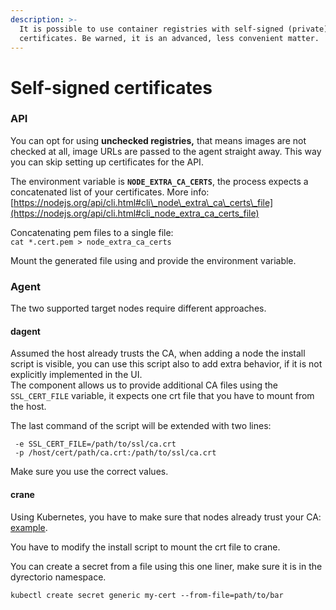 ```yaml
---
description: >-
  It is possible to use container registries with self-signed (private)
  certificates. Be warned, it is an advanced, less convenient matter.
---
```


# Self-signed certificates

### API

You can opt for using **unchecked registries,** that means images are not checked at all, image URLs are passed to the agent straight away. This way you can skip setting up certificates for the API.

The environment variable is **`NODE_EXTRA_CA_CERTS`**, the process expects a concatenated list of your certificates. More info: [https://nodejs.org/api/cli.html#cli\_node\_extra\_ca\_certs\_file](https://nodejs.org/api/cli.html#cli_node_extra_ca_certs_file)

Concatenating pem files to a single file:\
`cat *.cert.pem > node_extra_ca_certs`

Mount the generated file using and provide the environment variable. &#x20;

### Agent

The two supported target nodes require different approaches.

#### dagent

Assumed the host already trusts the CA, when adding a node the install script is visible, you can use this script also to add extra behavior, if it is not explicitly implemented in the UI.\
The component allows us to provide additional CA files using the `SSL_CERT_FILE` variable, it expects one crt file that you have to mount from the host.

The last command of the script will be extended with two lines:

```
 -e SSL_CERT_FILE=/path/to/ssl/ca.crt
 -p /host/cert/path/ca.crt:/path/to/ssl/ca.crt
```

Make sure you use the correct values.

#### crane

Using Kubernetes, you have to make sure that nodes already trust your CA: [example](https://stackoverflow.com/questions/53545732/how-do-i-access-a-private-docker-registry-with-a-self-signed-certificate-using-k).

You have to modify the install script to mount the crt file to crane.

You can create a secret from a file using this one liner, make sure it is in the dyrectorio namespace.

```
kubectl create secret generic my-cert --from-file=path/to/bar
```
